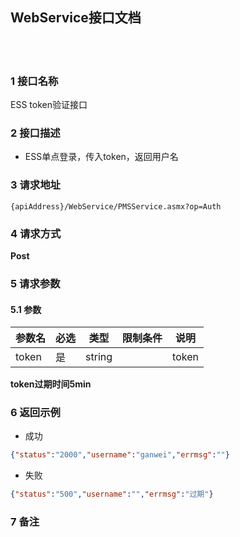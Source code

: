 ## WebService接口文档
​    
​    
### 1 接口名称  

ESS token验证接口

### 2 接口描述    

- ESS单点登录，传入token，返回用户名

### 3 请求地址  

`{apiAddress}/WebService/PMSService.asmx?op=Auth`  

### 4 请求方式  

**Post**  

### 5 请求参数  

#### 5.1 参数 
| 参数名    | 必选 | 类型   | 限制条件        | 说明     |
| --------- | ---- | ------ | --------------- | -------- |
| token  | 是   | string |  | token   |

**token过期时间5min**

### 6 返回示例
* 成功
```json
{"status":"2000","username":"ganwei","errmsg":""}
```
* 失败
```json
{"status":"500","username":"","errmsg":"过期"}
```

### 7 备注  


